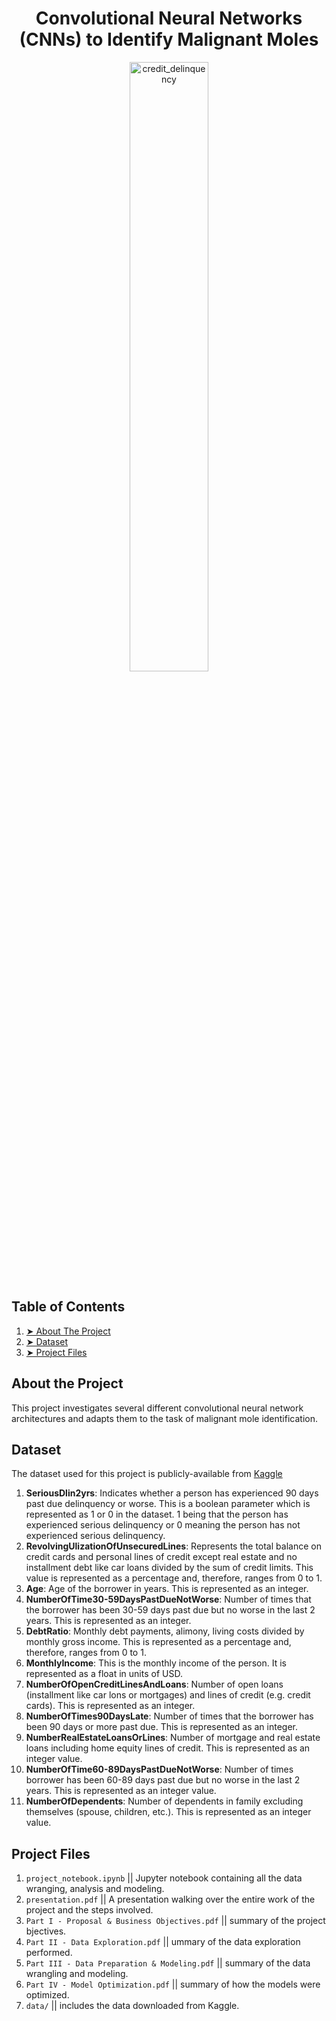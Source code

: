 <h1 align="center":> Convolutional Neural Networks (CNNs) to Identify Malignant Moles </h1>

<p align="center">
  <img src="/readme_images/credit_delinquency.jpeg" alt="credit_delinquency" width="50%" />
</p>

## Table of Contents 
1. [➤ About The Project](#About-the-Project)
2. [➤ Dataset](#Dataset)
3. [➤ Project Files](#Project-Files)


## About the Project 
This project investigates several different convolutional neural network architectures 
and adapts them to the task of malignant mole identification. 


## Dataset 
The dataset used for this project is publicly-available from 
[Kaggle](https://www.kaggle.com/datasets/hasnainjaved/melanoma-skin-cancer-dataset-of-10000-images)


1. <b>SeriousDlin2yrs</b>: Indicates whether a person has experienced 90 days past due delinquency or worse. This is a boolean parameter which is represented as 1 or 0 in the dataset. 1 being that the person has experienced serious delinquency or 0 meaning the person has not experienced serious delinquency.
2. <b>RevolvingUlizationOfUnsecuredLines</b>: Represents the total balance on credit cards and personal lines of credit except real estate and no installment debt like car loans divided by the sum of credit limits. This value is represented as a percentage and, therefore, ranges from 0 to 1.
3. <b>Age</b>: Age of the borrower in years. This is represented as an integer.
4. <b>NumberOfTime30-59DaysPastDueNotWorse</b>: Number of times that the borrower has been 30-59 days past due but no worse in the last 2 years. This is represented as an integer.
5. <b>DebtRatio</b>: Monthly debt payments, alimony, living costs divided by monthly gross income. This is represented as a percentage and, therefore, ranges from 0 to 1.
6. <b>MonthlyIncome</b>: This is the monthly income of the person. It is represented as a float in units of USD.
7. <b>NumberOfOpenCreditLinesAndLoans</b>: Number of open loans (installment like car lons or mortgages) and lines of credit (e.g. credit cards). This is represented as an integer.
8. <b>NumberOfTimes90DaysLate</b>: Number of times that the borrower has been 90 days or more past due. This is represented as an integer.
9. <b>NumberRealEstateLoansOrLines</b>: Number of mortgage and real estate loans including home equity lines of credit. This is represented as an integer value.
10. <b>NumberOfTime60-89DaysPastDueNotWorse</b>: Number of times borrower has been 60-89 days past due but no worse in the last 2 years. This is represented as an integer value.
11. <b>NumberOfDependents</b>: Number of dependents in family excluding themselves (spouse, children, etc.). This is represented as an integer value.

## Project Files
1. `project_notebook.ipynb` || Jupyter notebook containing all the data wranging, analysis and modeling.
2. `presentation.pdf` || A presentation walking over the entire work of the project and the steps involved.
3. `Part I - Proposal & Business Objectives.pdf` || summary of the project bjectives.
4. `Part II - Data Exploration.pdf` || ummary of the data exploration performed.
5. `Part III - Data Preparation & Modeling.pdf` || summary of the data wrangling and modeling.
6. `Part IV - Model Optimization.pdf` || summary of how the models were optimized.
7. `data/` || includes the data downloaded from Kaggle. 
